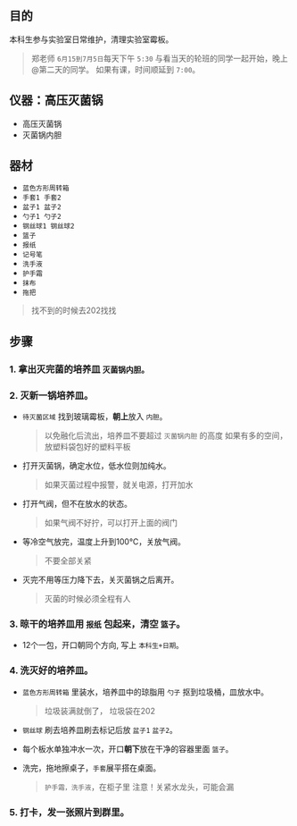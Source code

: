 ## 目的
本科生参与实验室日常维护，清理实验室霉板。
> 郑老师 `6月15到7月5日`每天下午 `5:30` 与看当天的轮班的同学一起开始，晚上@第二天的同学。
> 如果有课，时间顺延到 `7:00`。

## 仪器：高压灭菌锅

* 高压灭菌锅
* 灭菌锅内胆

## 器材

  -  `蓝色方形周转箱`
  -  `手套1 手套2`
  -  `盆子1 盆子2`
  -  `勺子1 勺子2`
  -  `钢丝球1 钢丝球2`
  -  `篮子`
  -  `报纸`
  -  `记号笔`
  -  `洗手液`
  -  `护手霜`
  -  `抹布`
  -  `拖把`
> 找不到的时候去202找找


## 步骤

### 1. 拿出灭完菌的培养皿  `灭菌锅内胆。`

### 2. 灭新一锅培养皿。
- `待灭菌区域` 找到玻璃霉板，**朝上**放入 `内胆`。
    
    > 以免融化后流出，培养皿不要超过  `灭菌锅内胆` 的高度
    >  如果有多的空间，放塑料袋包好的塑料平板

- 打开灭菌锅，确定水位，低水位则加纯水。
    
    > 如果灭菌过程中报警，就关电源，打开加水
- 打开气阀，但不在放水的状态。
    
    > 如果气阀不好拧，可以打开上面的阀门

- 等冷空气放完，温度上升到100°C，关放气阀。
    
    > 不要全部关紧

- 灭完不用等压力降下去，关灭菌锅之后离开。
    
    > 灭菌的时候必须全程有人

### 3. 晾干的培养皿用  `报纸` 包起来，清空  `篮子`。

- 12个一包，开口朝同个方向, 写上 `本科生+日期`。

### 4. 洗灭好的培养皿。

- `蓝色方形周转箱` 里装水，培养皿中的琼脂用 `勺子` 抠到垃圾桶，皿放水中。
    
    > 垃圾装满就倒了， 垃圾袋在202
   
- `钢丝球` 刷去培养皿刷去标记后放  `盆子1`  `盆子2`。
- 每个板水单独冲水一次，开口**朝下**放在干净的容器里面  `篮子`。
- 洗完，拖地擦桌子，`手套`展平搭在桌面。
    
    > `护手霜，洗手液`，在柜子里
    > 注意！关紧水龙头，可能会漏

### 5. 打卡，发一张照片到群里。

